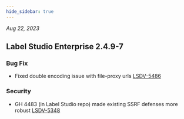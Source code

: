 ```yaml
---
hide_sidebar: true
---
```


*Aug 22, 2023*

## Label Studio Enterprise 2.4.9-7
### Bug Fix
- Fixed double encoding issue with file-proxy urls [LSDV-5486](https://labelstudio.aha.io/features/LSDV-5486)

### Security
- GH 4483 (in Label Studio repo) made existing SSRF defenses more robust [LSDV-5348](https://labelstudio.aha.io/features/LSDV-5348)

